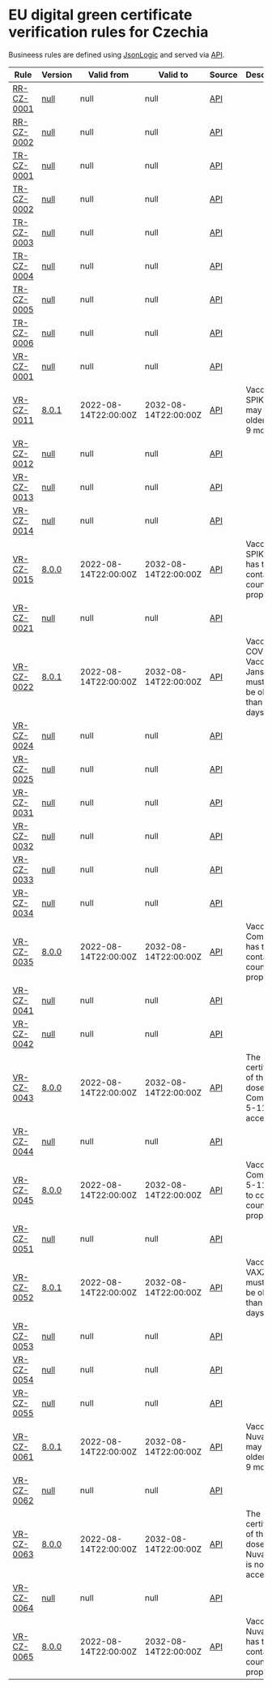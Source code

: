 # EU digital green certificate verification rules for Czechia

Busineess rules are defined using [JsonLogic](https://jsonlogic.com) and served via [API](https://dgca-businessrule-service.ezdrav.si/rules/CZ).

| Rule | Version | Valid from | Valid to | Source | Description |
| ---- | ------- | ---------- | -------- | ------ | ----------- |
| [RR-CZ-0001](RR-CZ-0001.json) | [null](RR-CZ-0001_null.json) | null | null | [API](https://dgca-businessrule-service.ezdrav.si/rules/CZ/abb515ad8cb30ab50a7aa8d6b525e0dcdd4269d85634f6782989c7cee4e1a06a) |  |
| [RR-CZ-0002](RR-CZ-0002.json) | [null](RR-CZ-0002_null.json) | null | null | [API](https://dgca-businessrule-service.ezdrav.si/rules/CZ/a27a6cba6e30cf67bb1695dbef79f0e1acddfdffe052eb1efaa88d662ef06380) |  |
| [TR-CZ-0001](TR-CZ-0001.json) | [null](TR-CZ-0001_null.json) | null | null | [API](https://dgca-businessrule-service.ezdrav.si/rules/CZ/cfe6c6c53db66d5e5875f95fd4678900cfaddef863ac23353229db724fce6d72) |  |
| [TR-CZ-0002](TR-CZ-0002.json) | [null](TR-CZ-0002_null.json) | null | null | [API](https://dgca-businessrule-service.ezdrav.si/rules/CZ/8ea13793a24270594a0b701ec638196dd7e2697b419bb0c391a57c87d258cfaa) |  |
| [TR-CZ-0003](TR-CZ-0003.json) | [null](TR-CZ-0003_null.json) | null | null | [API](https://dgca-businessrule-service.ezdrav.si/rules/CZ/3390296c1766c18750850406fe16db5ed91a7f7ee4792c528fee54c0a453e648) |  |
| [TR-CZ-0004](TR-CZ-0004.json) | [null](TR-CZ-0004_null.json) | null | null | [API](https://dgca-businessrule-service.ezdrav.si/rules/CZ/fe20af7f030295cd8e9e788ef3c7deb2a9cc70357dd976bd394e3d0051c77c5a) |  |
| [TR-CZ-0005](TR-CZ-0005.json) | [null](TR-CZ-0005_null.json) | null | null | [API](https://dgca-businessrule-service.ezdrav.si/rules/CZ/a0f255435295f8d4f8b21c13c50f531b9c4daeb2d98e08b41606f113065e9e57) |  |
| [TR-CZ-0006](TR-CZ-0006.json) | [null](TR-CZ-0006_null.json) | null | null | [API](https://dgca-businessrule-service.ezdrav.si/rules/CZ/20b47d3cb6726988bd8f94e6e79dc960decd7b9420e0f247bdc67e236b2f2faa) |  |
| [VR-CZ-0001](VR-CZ-0001.json) | [null](VR-CZ-0001_null.json) | null | null | [API](https://dgca-businessrule-service.ezdrav.si/rules/CZ/77ab853a4bdadba37169c85a98ffcbc7766b1b697ac82fd47fbdaf6192bacc90) |  |
| [VR-CZ-0011](VR-CZ-0011.json) | [8.0.1](VR-CZ-0011_8.0.1.json) | 2022-08-14T22:00:00Z | 2032-08-14T22:00:00Z | [API](https://dgca-businessrule-service.ezdrav.si/rules/CZ/6ad3d87733d3787e361db3ce74996e9479333c7a935e5b60a961432b90c6e374) | Vaccination SPIKEVAX may not be older than 9 months |
| [VR-CZ-0012](VR-CZ-0012.json) | [null](VR-CZ-0012_null.json) | null | null | [API](https://dgca-businessrule-service.ezdrav.si/rules/CZ/43f06c60d5e794966d4b3af049ac298185bf6a0fd8b954ced4d79d3c5984f26d) |  |
| [VR-CZ-0013](VR-CZ-0013.json) | [null](VR-CZ-0013_null.json) | null | null | [API](https://dgca-businessrule-service.ezdrav.si/rules/CZ/5bf92571ed67f547737471ab22c0aae938123ea6df66ab8b05ab66fbac887268) |  |
| [VR-CZ-0014](VR-CZ-0014.json) | [null](VR-CZ-0014_null.json) | null | null | [API](https://dgca-businessrule-service.ezdrav.si/rules/CZ/f6d750c8edf71b5047fb85506e835855667dc0101d429125fb08e45b3fedd910) |  |
| [VR-CZ-0015](VR-CZ-0015.json) | [8.0.0](VR-CZ-0015_8.0.0.json) | 2022-08-14T22:00:00Z | 2032-08-14T22:00:00Z | [API](https://dgca-businessrule-service.ezdrav.si/rules/CZ/dfb6ec82dbff0850e372bb55df9ce77998ab6d8856d506d6f16289807670586b) | Vaccination SPIKEVAX has to contain a country property |
| [VR-CZ-0021](VR-CZ-0021.json) | [null](VR-CZ-0021_null.json) | null | null | [API](https://dgca-businessrule-service.ezdrav.si/rules/CZ/815c66a6fa017b6c43b143af22c64f43cdc64d6cb1595e54241449899e0e7514) |  |
| [VR-CZ-0022](VR-CZ-0022.json) | [8.0.1](VR-CZ-0022_8.0.1.json) | 2022-08-14T22:00:00Z | 2032-08-14T22:00:00Z | [API](https://dgca-businessrule-service.ezdrav.si/rules/CZ/e0e3f0f61b55ae74e1341dd51b74599284edc91ec4c188cc829d95047616c5fb) | Vaccination COVID-19 Vaccine Janssen must must be older than 14 days |
| [VR-CZ-0024](VR-CZ-0024.json) | [null](VR-CZ-0024_null.json) | null | null | [API](https://dgca-businessrule-service.ezdrav.si/rules/CZ/5f39690dc6cd94577db43dd243ca90c76dc17506a900525bbe59f464407fbdd5) |  |
| [VR-CZ-0025](VR-CZ-0025.json) | [null](VR-CZ-0025_null.json) | null | null | [API](https://dgca-businessrule-service.ezdrav.si/rules/CZ/775e20ffaee45bc48efab175557017d58e437c6abd417bf3541860abf23477a2) |  |
| [VR-CZ-0031](VR-CZ-0031.json) | [null](VR-CZ-0031_null.json) | null | null | [API](https://dgca-businessrule-service.ezdrav.si/rules/CZ/d7654e568b14b6faf2d4031d2a79e4aa78736f7f411f13121525abb4a6fc6391) |  |
| [VR-CZ-0032](VR-CZ-0032.json) | [null](VR-CZ-0032_null.json) | null | null | [API](https://dgca-businessrule-service.ezdrav.si/rules/CZ/001a4e40d89c30af79c4c5f95ab99e4d8f49c91a6c0cee505bdb43c4b09bf218) |  |
| [VR-CZ-0033](VR-CZ-0033.json) | [null](VR-CZ-0033_null.json) | null | null | [API](https://dgca-businessrule-service.ezdrav.si/rules/CZ/6965b66f00d0fd1c0c4a81e9035f547cbc44dc28cff6ab84b82808326e5f8405) |  |
| [VR-CZ-0034](VR-CZ-0034.json) | [null](VR-CZ-0034_null.json) | null | null | [API](https://dgca-businessrule-service.ezdrav.si/rules/CZ/d6cacc3002c4fe2dc116e77125f7810f7e6797ff58fcd89048e45550afb1e634) |  |
| [VR-CZ-0035](VR-CZ-0035.json) | [8.0.0](VR-CZ-0035_8.0.0.json) | 2022-08-14T22:00:00Z | 2032-08-14T22:00:00Z | [API](https://dgca-businessrule-service.ezdrav.si/rules/CZ/2cf77f0794dac9933b2b06637897a0b10847011f06f9bfd56778c0e9ac3fc1f4) | Vaccination Comirnaty has to contain a country property |
| [VR-CZ-0041](VR-CZ-0041.json) | [null](VR-CZ-0041_null.json) | null | null | [API](https://dgca-businessrule-service.ezdrav.si/rules/CZ/0b6d47da10a1e61b30510384714730b62c970f630ebd0e29858239956b0ba3f0) |  |
| [VR-CZ-0042](VR-CZ-0042.json) | [null](VR-CZ-0042_null.json) | null | null | [API](https://dgca-businessrule-service.ezdrav.si/rules/CZ/44b53f7708646ee5ea42c154d8925fb5ce188d0fc7d63f27ea868b47b99eb78f) |  |
| [VR-CZ-0043](VR-CZ-0043.json) | [8.0.0](VR-CZ-0043_8.0.0.json) | 2022-08-14T22:00:00Z | 2032-08-14T22:00:00Z | [API](https://dgca-businessrule-service.ezdrav.si/rules/CZ/7f58e56d9a291bcfb7947a41852517fa04165fc8289f01062c8bbd81690e310a) | The certificate of the first dose of Comirnaty 5-11 is not accepted |
| [VR-CZ-0044](VR-CZ-0044.json) | [null](VR-CZ-0044_null.json) | null | null | [API](https://dgca-businessrule-service.ezdrav.si/rules/CZ/4099df9fee064043d1a96a3757b48d8b16b3ce21850951d66647e5b506c55790) |  |
| [VR-CZ-0045](VR-CZ-0045.json) | [8.0.0](VR-CZ-0045_8.0.0.json) | 2022-08-14T22:00:00Z | 2032-08-14T22:00:00Z | [API](https://dgca-businessrule-service.ezdrav.si/rules/CZ/744081eb754e1fa10252352f2bf825417dbfeba8d272e97fc0b4c823ec3e6311) | Vaccination Comirnaty 5-11 has to contain a country property |
| [VR-CZ-0051](VR-CZ-0051.json) | [null](VR-CZ-0051_null.json) | null | null | [API](https://dgca-businessrule-service.ezdrav.si/rules/CZ/0a1c54e8c85e3a8caf2028cb9f4dc9649be4e9dfa0466e8533c204257430b2a2) |  |
| [VR-CZ-0052](VR-CZ-0052.json) | [8.0.1](VR-CZ-0052_8.0.1.json) | 2022-08-14T22:00:00Z | 2032-08-14T22:00:00Z | [API](https://dgca-businessrule-service.ezdrav.si/rules/CZ/aa8207fb296867bbfa823eae355e145aff4d4b67be2d1e3d7cd68b41609d8a7e) | Vaccination VAXZEVRIA must must be older than 14 days |
| [VR-CZ-0053](VR-CZ-0053.json) | [null](VR-CZ-0053_null.json) | null | null | [API](https://dgca-businessrule-service.ezdrav.si/rules/CZ/af20b032562287a7fe5a3b2bfd7ddadc0d84ae0284053a7ed8f9e70e7a9b45bd) |  |
| [VR-CZ-0054](VR-CZ-0054.json) | [null](VR-CZ-0054_null.json) | null | null | [API](https://dgca-businessrule-service.ezdrav.si/rules/CZ/3b0da70c9e6726fa7b46f40580d077ac8f037ea9d6fa9100099d39fcd75b1e7d) |  |
| [VR-CZ-0055](VR-CZ-0055.json) | [null](VR-CZ-0055_null.json) | null | null | [API](https://dgca-businessrule-service.ezdrav.si/rules/CZ/5c9c85e95cc22848e1c81c694a1256daac4d3803258a245a2a122819c5980439) |  |
| [VR-CZ-0061](VR-CZ-0061.json) | [8.0.1](VR-CZ-0061_8.0.1.json) | 2022-08-14T22:00:00Z | 2032-08-14T22:00:00Z | [API](https://dgca-businessrule-service.ezdrav.si/rules/CZ/64b88a8260c9e02884dc2ad4f45a43ed322f7ec37f61dedbe282761fbc1ecce5) | Vaccination Nuvaxovid may not be older than 9 months |
| [VR-CZ-0062](VR-CZ-0062.json) | [null](VR-CZ-0062_null.json) | null | null | [API](https://dgca-businessrule-service.ezdrav.si/rules/CZ/27f84207ac0ffdc3edb1ec2e8f1d192cad2c270d2ef2da46d4981f0befec8440) |  |
| [VR-CZ-0063](VR-CZ-0063.json) | [8.0.0](VR-CZ-0063_8.0.0.json) | 2022-08-14T22:00:00Z | 2032-08-14T22:00:00Z | [API](https://dgca-businessrule-service.ezdrav.si/rules/CZ/4f995ed11dbf0c23cac8cba4b59b02948befbe3e6e2e05cb5d2f47b61fd57faf) | The certificate of the first dose of Nuvaxovid is not accepted |
| [VR-CZ-0064](VR-CZ-0064.json) | [null](VR-CZ-0064_null.json) | null | null | [API](https://dgca-businessrule-service.ezdrav.si/rules/CZ/af71b798f73c119a6276d46fd10ac6ff1a6c3f38c8069db956878256cd0c6164) |  |
| [VR-CZ-0065](VR-CZ-0065.json) | [8.0.0](VR-CZ-0065_8.0.0.json) | 2022-08-14T22:00:00Z | 2032-08-14T22:00:00Z | [API](https://dgca-businessrule-service.ezdrav.si/rules/CZ/00be08b24ec7d552a295edf5c89a096d0c74ed8ccbcf41b18dd8034ba6271464) | Vaccination Nuvaxovid has to contain a country property |

